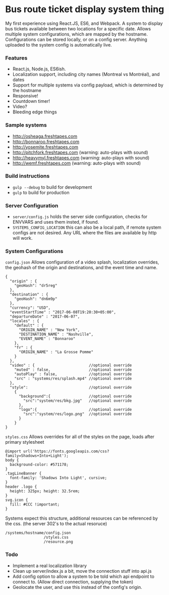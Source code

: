 # Bus route ticket display system thing
My first experience using React.JS, ES6, and Webpack. A system to display bus tickets available between two locations for a specific date. Allows multiple system configurations, which are mapped by the hostname. Configurations can be stored locally, or on a config server. Anything uploaded to the system config is automatically live.

### Features
* React.js, Node.js, ES6ish.
* Localization support, including city names (Montreal vs Montréal), and dates
* Support for multiple systems via config payload, which is determined by the hostname
* Responsive!
* Countdown timer!
* Video?
* Bleeding edge things

### Sample systems
* http://osheaga.freshtapes.com
* http://bonnaroo.freshtapes.com
* http://yosemite.freshtapes.com
* http://pitchfork.freshtapes.com (warning: auto-plays with sound)
* http://heavymyl.freshtapes.com (warning: auto-plays with sound)
* http://wemf.freshtapes.com (warning: auto-plays with sound)

### Build instructions
* `gulp --debug` to build for development 
* `gulp` to build for production

### Server Configuration
* `server/config.js` holds the server side configuration, checks for ENVVARS and uses them insted, if found.
* `SYSTEMS_CONFIG_LOCATION` this can also be a local path, if remote system configs are not desired. Any URL where the files are available by http will work.

### System Configurations
`config.json` Allows configuration of a video splash, localization overrides, the geohash of the origin and destinations, and the event time and name.
```
{
  "origin" : {
    "geoHash": "dr5reg"
  },
  "destination" : {
    "geoHash": "dn6m9p"
  },
  "currency": "USD",
  "eventStartTime" : "2017-06-08T19:20:30+05:00",
  "departureDate" : "2017-06-07",
  "locales" : {
    "default" : {
      "ORIGIN_NAME" : "New York",
      "DESTINATION_NAME" : "Nashville",
      "EVENT_NAME" : "Bonnaroo"
    },
    "fr" : {
      "ORIGIN_NAME" : "La Grosse Pomme"
    }
  },
  "video" : {                        //optional override
    "muted" : false,                 //optional override
    "autoPlay" : false,              //optional override
    "src" : "systems/res/splash.mp4" //optional override
  },
  "style":                           //optional override
    {
      "background":{                 //optional override
        "src":"system/res/bkg.jpg"   //optional override
      },
      "logo":{                       //optional override
        "src":"system/res/logo.png"  //optional override
      }
    }
}
```
`styles.css` Allows overrides for all of the styles on the page, loads after primary stylesheet
```
@import url('https://fonts.googleapis.com/css?family=Shadows+Into+Light');
body {
  background-color: #571178;
}
.tagLineBanner {
  font-family: 'Shadows Into Light', cursive;
}
header .logo {
  height: 325px; height: 32.5rem;
}
svg.icon {
  fill: #CCC !important;
}
```

Systems expect this structure, additional resources can be referenced by the css. (the server 302's to the actual resoruce)
```
/systems/hostname/config.json
                 /styles.css
                 /resource.png
```
### Todo
* Implement a real localization library
* Clean up server/index.js a bit, move the connection stuff into api.js
* Add config option to allow a system to be told which api endpoint to connect to. (Allow direct connection, supplying the token)
* Geolocate the user, and use this instead of the config's origin.